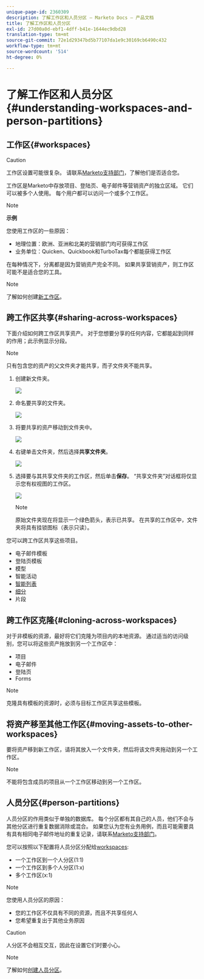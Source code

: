 ```yaml
---
unique-page-id: 2360309
description: 了解工作区和人员分区 — Marketo Docs — 产品文档
title: 了解工作区和人员分区
exl-id: 27d00a0d-ebf1-4dff-b41e-1644ec9dbd28
translation-type: tm+mt
source-git-commit: 72e1d29347bd5b77107da1e9c30169cb6490c432
workflow-type: tm+mt
source-wordcount: '514'
ht-degree: 0%

---
```


# 了解工作区和人员分区{#understanding-workspaces-and-person-partitions}

## 工作区{#workspaces}

>[!CAUTION]
>
>工作区设置可能很复杂。 请联系[Marketo支持部门](https://nation.marketo.com/t5/Support/ct-p/Support)，了解他们是否适合您。

工作区是Marketo中存放项目、登陆页、电子邮件等营销资产的独立区域。 它们可以被多个人使用。 每个用户都可以访问一个或多个工作区。

>[!NOTE]
>
>**示例**
>
>您使用工作区的一些原因：
>
>* 地理位置：欧洲、亚洲和北美的营销部门均可获得工作区
>* 业务单位：Quicken、Quickbook和TurboTax每个都能获得工作区

>
>
在每种情况下，分离都是因为营销资产完全不同。 如果共享营销资产，则工作区可能不是适合您的工具。

>[!NOTE]
>
>了解如何创建[新工作区](/help/marketo/product-docs/administration/workspaces-and-person-partitions/create-a-new-workspace.md)。

## 跨工作区共享{#sharing-across-workspaces}

下面介绍如何跨工作区共享资产。 对于您想要分享的任何内容，它都能起到同样的作用；此示例显示分段。

>[!NOTE]
>
>只有包含您的资产的父文件夹才能共享，而子文件夹不能共享。

1. 创建新文件夹。

   ![](assets/one.png)

1. 命名要共享的文件夹。

   ![](assets/two.png)

1. 将要共享的资产移动到文件夹中。

   ![](assets/three.png)

1. 右键单击文件夹，然后选择&#x200B;**共享文件夹**。

   ![](assets/four.png)

1. 选择要与其共享文件夹的工作区，然后单击&#x200B;**保存**。 “共享文件夹”对话框将仅显示您有权视图的工作区。

   ![](assets/image2015-5-27-11-3a6-3a40.png)

   >[!NOTE]
   >
   >原始文件夹现在将显示一个绿色箭头，表示已共享。 在共享的工作区中，文件夹将具有挂锁图标（表示只读）。

您可以跨工作区共享这些项目。

* 电子邮件模板
* 登陆页模板
* 模型
* 智能活动
* [智能列表](/help/marketo/product-docs/core-marketo-concepts/smart-lists-and-static-lists/using-smart-lists/reference-a-list-or-smart-list-across-workspaces.md)
* [细分](/help/marketo/product-docs/administration/workspaces-and-person-partitions/share-segmentations-across-workspaces-and-partitions.md)
* 片段

## 跨工作区克隆{#cloning-across-workspaces}

对于非模板的资源，最好将它们克隆为项目内的本地资源。  通过适当的访问级别，您可以将这些资产拖放到另一个工作区中：

* 项目
* 电子邮件
* 登陆页
* Forms

>[!NOTE]
>
>克隆具有模板的资源时，必须与目标工作区共享这些模板。

## 将资产移至其他工作区{#moving-assets-to-other-workspaces}

要将资产移到新工作区，请将其放入一个文件夹，然后将该文件夹拖动到另一个工作区。

>[!NOTE]
>
>不能将包含成员的项目从一个工作区移动到另一个工作区。

## 人员分区{#person-partitions}

人员分区的作用类似于单独的数据库。 每个分区都有其自己的人员，他们不会与其他分区进行重复数据消除或混合。 如果您认为您有业务用例，而且可能需要具有具有相同电子邮件地址的重复记录，请联系[Marketo支持部门](https://nation.marketo.com/t5/Support/ct-p/Support)。

您可以按照以下配置将人员分区分配给[workspaces](create-a-new-workspace.md):

* 一个工作区到一个人分区(1:1)
* 一个工作区到多个人分区(1:x)
* 多个工作区(x:1)

>[!NOTE]
>
>您使用人员分区的原因：
>
>* 您的工作区不仅具有不同的资源，而且不共享任何人
>* 您希望重复出于其他业务原因


>[!CAUTION]
>
>人分区不会相互交互，因此在设置它们时要小心。

>[!NOTE]
>
>了解如何[创建人员分区](/help/marketo/product-docs/administration/workspaces-and-person-partitions/create-a-person-partition.md)。
